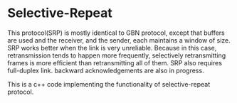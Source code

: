 # Selective-Repeat
This protocol(SRP) is mostly identical to GBN protocol, except that buffers are used and the receiver, and the sender, each maintains a window of size. SRP works better when the link is very unreliable. Because in this case, retransmission tends to happen more frequently, selectively retransmitting frames is more efficient than retransmitting all of them. SRP also requires full-duplex link. backward acknowledgements are also in progress.

This is a c++ code implementing the functionality of selective-repeat protocol. 
